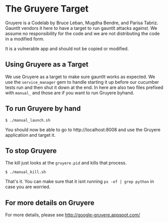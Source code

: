 # The Gruyere Target
Gruyere is a Codelab by Bruce Leban, Mugdha Bendre, and Parisa Tabriz. Gauntlt vendors it here to have a target to run gauntlt attacks against.  We assume no responsibility for the code and we are not distributing the code in a modified form.

It is a vulnerable app and should not be copied or modified.

## Using Gruyere as a Target
We use Gruyere as a target to make sure gauntlt works as expected.  We use the `service_manager` gem to handle starting it up before our cucumber tests run and then shut it down at the end.  In here are also two files prefixed with `manual_` and those are if you want to run Gruyere byhand.

## To run Gruyere by hand
```
$ ./manual_launch.sh
```
You should now be able to go to http://localhost:8008 and use the Gruyere application and target it.

## To stop Gruyere
The kill just looks at the `gruyere.pid` and kills that process.
```
$ ./manual_kill.sh
```
That's it.  You can make sure that it isnt running `ps -ef | grep python` in case you are worried.

## For more details on Gruyere
For more details, please see http://google-gruyere.appspot.com/
